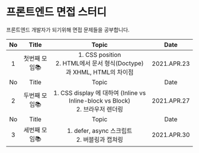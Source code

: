 # 프론트엔드 면접 스터디

프론트엔드 개발자가 되기위해 면접 문제들을 공부합니다.

| No  |    Title    |                                  Topic                                   |    Date     |
| :-: | :---------: | :----------------------------------------------------------------------: | :---------: |
|  1  | 첫번째 모임:books: | 1. CSS position <br>2. HTML에서 문서 형식(Doctype)과 XHML, HTML의 차이점 | 2021.APR.23 |
| No  |    Title    |                                  Topic                                   |    Date     |
|  2  | 두번째 모임:books:  | 1. CSS display 에 대하여 (Inline vs Inline-block vs Block)<br>2. 브라우저 렌더링 | 2021.APR.27 |
| No  |    Title    |                                  Topic                                   |    Date     |
|  3  | 세번째 모임:books: | 1. defer, async 스크립트 <br>2. 버블링과 캡쳐링 | 2021.APR.30 |

